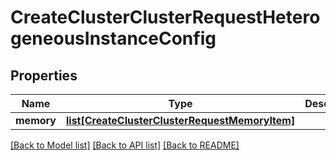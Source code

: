 # CreateClusterClusterRequestHeterogeneousInstanceConfig

## Properties
Name | Type | Description | Notes
------------ | ------------- | ------------- | -------------
**memory** | [**list[CreateClusterClusterRequestMemoryItem]**](CreateClusterClusterRequestMemoryItem.md) |  | [optional] 

[[Back to Model list]](../README.md#documentation-for-models) [[Back to API list]](../README.md#documentation-for-api-endpoints) [[Back to README]](../README.md)


